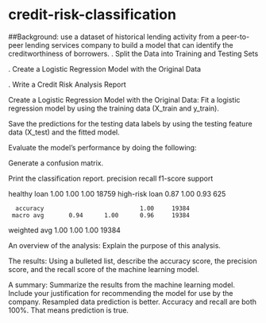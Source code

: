 # credit-risk-classification
##Background:
use a dataset of historical lending activity from a peer-to-peer lending services company to build a model that can identify the creditworthiness of borrowers.
. Split the Data into Training and Testing Sets

. Create a Logistic Regression Model with the Original Data

. Write a Credit Risk Analysis Report

Create a Logistic Regression Model with the Original Data:
Fit a logistic regression model by using the training data (X_train and y_train).

Save the predictions for the testing data labels by using the testing feature data (X_test) and the fitted model.

Evaluate the model’s performance by doing the following:

Generate a confusion matrix.

Print the classification report.
            precision    recall  f1-score   support

  healthy loan       1.00      1.00      1.00     18759
high-risk loan       0.87      1.00      0.93       625

      accuracy                           1.00     19384
     macro avg       0.94      1.00      0.96     19384
  weighted avg       1.00      1.00      1.00     19384


An overview of the analysis: Explain the purpose of this analysis.

The results: Using a bulleted list, describe the accuracy score, the precision score, and the recall score of the machine learning model.

A summary: Summarize the results from the machine learning model. Include your justification for recommending the model for use by the company. Resampled data prediction is better. Accuracy and recall are both 100%. That means prediction is true.
